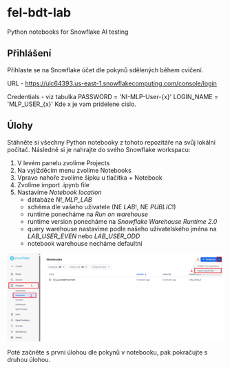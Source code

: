 # fel-bdt-lab
Python notebooks for Snowflake AI testing

## Přihlášení
Přihlaste se na Snowflake účet dle pokynů sdělených během cvičení. 

URL - https://ulc64393.us-east-1.snowflakecomputing.com/console/login

Credentials - viz tabulka
                    PASSWORD = 'NI-MLP-User-{x}'
                    LOGIN_NAME = 'MLP_USER_{x}'
Kde x je vam pridelene cislo.

## Úlohy
Stáhněte si všechny Python notebooky z tohoto repozitáře na svůj lokální počítač. Následně si je nahrajte do svého Snowflake workspacu:
1. V levém panelu zvolíme Projects
2. Na vyjížděcím menu zvolíme Notebooks
3. Vpravo nahoře zvolíme šipku u tlačítka + Notebook
4. Zvolíme import .ipynb file
5. Nastavíme _Notebook location_
   - databáze _NI_MLP_LAB_
   - schéma dle vašeho uživatele (NE _LAB_!, NE _PUBLIC_!)
   - runtime ponecháme na _Run on warehouse_
   - runtime version ponecháme na _Snowflake Warehouse Runtime 2.0_
   - query warehouse nastavíme podle našeho uživatelského jména na _LAB_USER_EVEN_ nebo _LAB_USER_ODD_
   - notebook warehouse necháme defaultní

![Pokyny](notebook.png)

Poté začněte s první úlohou dle pokynů v notebooku, pak pokračujte s druhou úlohou.
